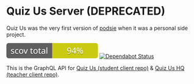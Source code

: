 # Quiz Us Server (DEPRECATED) 

Quiz Us was the very first version of [podsie](https://www.github.com/podsie) when it was a personal side project.

![Coverage](coverage/coverage_badge_total.svg)
[![Dependabot Status](https://api.dependabot.com/badges/status?host=github&repo=quiz-us/quiz-us-server&identifier=191788787)](https://dependabot.com)

This is the GraphQL API for
[Quiz Us (student client repo)](https://github.com/quiz-us/student-client) &
[Quiz Us HQ (teacher client repo)](https://github.com/quiz-us/teacher-client).
